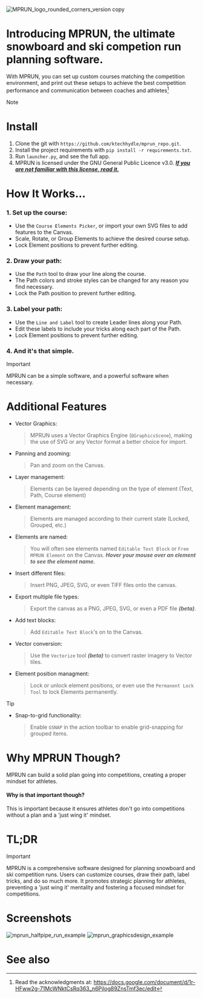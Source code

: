 ![MPRUN_logo_rounded_corners_version copy](https://github.com/ktechhydle/mprun_repo/assets/151480646/ebc27d9a-651a-430e-bfe4-d345d6bef3fe)
# Introducing MPRUN, the ultimate snowboard and ski competion run planning software.

With MPRUN, you can set up custom courses matching the competition environment, and print out these setups to achieve the best competition performance and communication between coaches and athletes[^1]

> [!NOTE]
> # Install
> 1. Clone the git with `https://github.com/ktechhydle/mprun_repo.git`.
> 2. Install the project requirements with `pip install -r requirements.txt`.
> 3. Run `launcher.py`, and see the full app.
> 4. MPRUN is licensed under the GNU General Public Licence v3.0. [***If you are not familiar with this license, read it.***](license.txt)

# How It Works...
### 1. Set up the course:
- Use the `Course Elements Picker`, or import your own SVG files to add features to the Canvas.
- Scale, Rotate, or Group Elements to achieve the desired course setup.
- Lock Element positions to prevent further editing.
### 2. Draw your path:
- Use the `Path` tool to draw your line along the course.
- The Path colors and stroke styles can be changed for any reason you find necessary.
- Lock the Path position to prevent further editing.
### 3. Label your path:
- Use the `Line and Label` tool to create Leader lines along your Path.
- Edit these labels to include your tricks along each part of the Path.
- Lock Element positions to prevent further editing.
### 4. And it's that simple. 
> [!IMPORTANT]
> MPRUN can be a simple software, and a powerful software when necessary.

# Additional Features
- Vector Graphics:
	> MPRUN uses a Vector Graphics Engine (`QGraphicsScene`), making the use of SVG or any Vector format a better choice for import.
- Panning and zooming:
	> Pan and zoom on the Canvas.
- Layer management:
	> Elements can be layered depending on the type of element (Text, Path, Course element)
- Element management:
	> Elements are managed according to their current state (Locked, Grouped, etc.)
- Elements are named:
	> You will often see elements named `Editable Text Block` or `Free MPRUN Element` on the Canvas. ***Hover your mouse over an element to see the element name.***
- Insert different files:
	> Insert PNG, JPEG, SVG, or even TIFF files onto the canvas.
- Export multiple file types:
	> Export the canvas as a PNG, JPEG, SVG, or even a PDF file ***(beta)***.
- Add text blocks:
	> Add `Editable Text Block`'s on to the Canvas.
- Vector conversion:
  	> Use the `Vectorize` tool ***(beta)*** to convert raster imagery to Vector tiles.
- Element position managment:
  	> Lock or unlock element positions, or even use the `Permanent Lock Tool` to lock Elements permanently.
> [!TIP]
> - Snap-to-grid functionality:
> 	> Enable `GSNAP` in the action toolbar to enable grid-snapping for grouped items.

# Why MPRUN Though?
MPRUN can build a solid plan going into competitions, creating a proper mindset for athletes.
#### Why is that important though? 
This is important because it ensures athletes don't go into competitions without a plan and a 'just wing it' mindset.

# TL;DR
> [!IMPORTANT]
> MPRUN is a comprehensive software designed for planning snowboard and ski competition runs. Users can customize courses, draw their path, label tricks, and do so much more. It promotes strategic planning for athletes, preventing a 'just wing it' mentality and fostering a focused mindset for competitions.

# Screenshots
![mprun_halfpipe_run_example](https://github.com/ktechhydle/mprun_repo/assets/151480646/ce52950f-e929-4f02-a482-2adcc3d061be)
![mprun_graphicsdesign_example](https://github.com/ktechhydle/mprun_repo/assets/151480646/35f5a602-3bc8-4837-930d-9c6a38c78107)

# See also
[^1]: Read the acknowledgments at: https://docs.google.com/document/d/1r-HFww2g-71McWNktCsRq363_n6Pjlog89ZnsTmf3ec/edit
